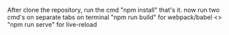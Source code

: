 After clone the repository,
run the cmd "npm install"
that's it.
now run two cmd's on separate tabs on terminal
"npm run build" for webpack/babel <> "npm run serve" for live-reload
